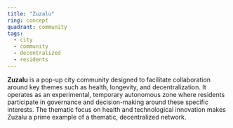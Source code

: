 ```yaml
---
title: "Zuzalu"
ring: concept
quadrant: community
tags:
  - city
  - community
  - decentralized
  - residents
---
```


**Zuzalu** is a pop-up city community designed to facilitate collaboration around key themes such as health, longevity, and decentralization. It operates as an experimental, temporary autonomous zone where residents participate in governance and decision-making around these specific interests. The thematic focus on health and technological innovation makes Zuzalu a prime example of a thematic, decentralized network.
